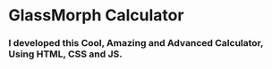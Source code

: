<h1>GlassMorph Calculator</h1>
<h3>I developed this Cool, Amazing and Advanced Calculator, Using HTML, CSS and JS.</h3>
